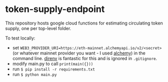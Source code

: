 # token-supply-endpoint

This repository hosts google cloud functions for estimating circulating token
supply, one per top-level folder.

To test locally: 

+ set `WEB3_PROVIDER_URI=https://eth-mainnet.alchemyapi.io/v2/<secret>` (or
  whatever mainnet provider you want - I used
  [alchemy](https://www.alchemy.com/)) in the command line.
  [direnv](https://direnv.net/) is fantastic for this and is ignored in
  `.gitignore`.
+ modify main.py to call `print(main({}))`
+ run `$ pip install -r requirements.txt`
+ run `$ python main.py`
